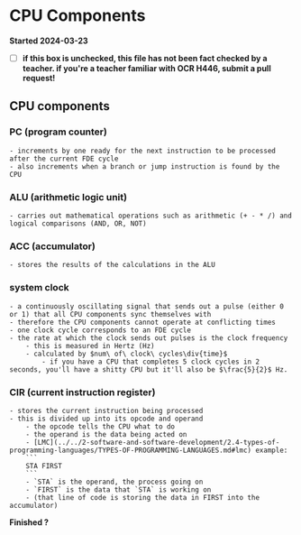 # CPU Components

**Started 2024-03-23**

- [ ] **if this box is unchecked, this file has not been fact checked by a teacher. if you're a teacher familiar with OCR H446, submit a pull request!**

## CPU components

### PC (program counter)
    - increments by one ready for the next instruction to be processed after the current FDE cycle
    - also increments when a branch or jump instruction is found by the CPU

### ALU (arithmetic logic unit)
    - carries out mathematical operations such as arithmetic (+ - * /) and logical comparisons (AND, OR, NOT)

### ACC (accumulator)
    - stores the results of the calculations in the ALU

### system clock
    - a continuously oscillating signal that sends out a pulse (either 0 or 1) that all CPU components sync themselves with
    - therefore the CPU components cannot operate at conflicting times
    - one clock cycle corresponds to an FDE cycle
    - the rate at which the clock sends out pulses is the clock frequency
        - this is measured in Hertz (Hz)
        - calculated by $num\ of\ clock\ cycles\div{time}$
            - if you have a CPU that completes 5 clock cycles in 2 seconds, you'll have a shitty CPU but it'll also be $\frac{5}{2}$ Hz.

### CIR (current instruction register)
    - stores the current instruction being processed
    - this is divided up into its opcode and operand
        - the opcode tells the CPU what to do
        - the operand is the data being acted on
        - [LMC](../../2-software-and-software-development/2.4-types-of-programming-languages/TYPES-OF-PROGRAMMING-LANGUAGES.md#lmc) example:
        ```
        STA FIRST
        ```
        - `STA` is the operand, the process going on
        - `FIRST` is the data that `STA` is working on
        - (that line of code is storing the data in FIRST into the accumulator)


**Finished ?**
